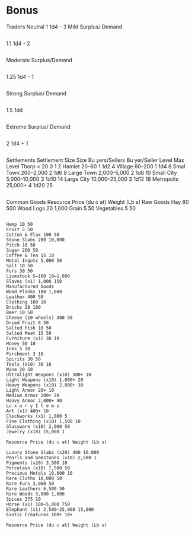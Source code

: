 # Bonus
Traders
Neutral 1 1d4 - 3
Mild Surplus/
Demand
```

```
1.1 1d4 - 2
```

```
Moderate
Surplus/Demand
```

```
1.25 1d4 - 1
```

```
Strong Surplus/
Demand
```

```
1.5 1d4
```

```
Extreme Surplus/
Demand
```

```
2 1d4 + 1
```

```
Settlements
Settlement Size Size Bu yers/Sellers Bu yer/Seller Level Max Level
Thorp < 20 0 1 2
Hamlet 20–60 1 1d2 4
Village 60–200 1 1d4 6
Smal Town 200–2,000 2 1d6 8
Large Town 2,000–5,000 2 1d8 10
Small City 5,000–10,000 3 1d10 14
Large City 10,000–25,000 3 1d12 18
Metropolis 25,000+ 4 1d20 25
```

```
Common Goods
Resource Price (du c at) Weight (Lb s)
Raw Goods
Hay 80 500
Wood Logs 20 1,000
Grain 5 50
Vegetables 5 50
```

Hemp 10 50
Fruit 5 50
Cotton & Flax 100 50
Stone Slabs 200 10,000
Pitch 10 50
Sugar 200 50
Coffee & Tea 15 10
Metal Ingots 5,000 50
Salt 10 50
Furs 30 50
Livestock 5–100 10–1,000
Slaves (x1) 1,000 150
Manufactured Goods
Wood Planks 100 1,000
Leather 400 50
Clothing 100 10
Bricks 20 100
Beer 10 50
Cheese (10 wheels) 300 50
Dried Fruit 8 50
Salted Fish 10 50
Salted Meat 15 50
Furniture (x1) 30 10
Honey 50 10
Inks 5 10
Parchment 3 10
Spirits 30 50
Tools (x10) 30 10
Wine 20 50
Ultralight Weapons (x10) 300+ 10
Light Weapons (x10) 1,000+ 20
Heavy Weapons (x10) 2,000+ 30
Light Armor 20+ 10
Medium Armor 200+ 20
Heavy Armor 2,000+ 40
Lu x u r y I t e m s
Art (x1) 400+ 10
Clockworks (x1) 1,000 5
Fine Clothing (x10) 1,500 10
Glassware (x10) 2,000 50
Jewelry (x10) 15,000 1

Resource Price (du c at) Weight (Lb s)

Luxury Stone Slabs (x20) 400 10,000
Pearls and Gemstones (x10) 2,500 1
Pigments (x20) 3,500 10
Porcelain (x10) 7,500 50
Precious Metals 10,000 10
Rare Cloths 10,000 50
Rare Furs 3,000 50
Rare Leathers 6,500 50
Rare Woods 3,000 1,000
Spices 375 10
Horse (x1) 100–5,000 750
Elephant (x1) 2,500–25,000 15,000
Exotic Creatures 100+ 10+

Resource Price (du c at) Weight (Lb s)
